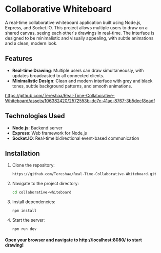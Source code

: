# Collaborative Whiteboard

A real-time collaborative whiteboard application built using Node.js, Express, and Socket.IO. This project allows multiple users to draw on a shared canvas, seeing each other's drawings in real-time. The interface is designed to be minimalistic and visually appealing, with subtle animations and a clean, modern look.

## Features

- **Real-time Drawing**: Multiple users can draw simultaneously, with updates broadcasted to all connected clients.
- **Minimalistic Design**: Clean and modern interface with grey and black tones, subtle background patterns, and smooth animations.


https://github.com/Tereshaa/Real-Time-Collaborative-Whiteboard/assets/106382420/2572553b-dc7c-41ac-8767-3b5decf8eadf



## Technologies Used

- **Node.js**: Backend server
- **Express**: Web framework for Node.js
- **Socket.IO**: Real-time bidirectional event-based communication

## Installation

1. Clone the repository:
   ```bash
   https://github.com/Tereshaa/Real-Time-Collaborative-Whiteboard.git
2. Navigate to the project directory:
   ```bash
   cd collaborative-whiteboard
3. Install dependencies:
   ```bash
   npm install
4. Start the server:
   ```bash
   npm run dev

#### Open your browser and navigate to http://localhost:8080/ to start drawing!


